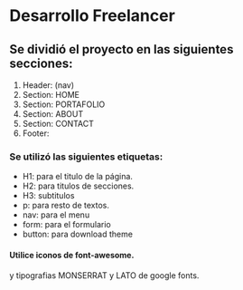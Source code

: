 
# Desarrollo Freelancer

## Se dividió el proyecto en las siguientes secciones:

1. Header: (nav)
2. Section: HOME
3. Section: PORTAFOLIO
4. Section: ABOUT
5. Section: CONTACT
6. Footer:

### Se utilizó las siguientes etiquetas:

* H1: para el titulo de la página.
* H2: para titulos de secciones.
* H3: subtitulos
* p:  para resto de textos.
* nav: para el menu
* form: para el formulario
* button: para download theme

#### Utilice iconos de font-awesome.
y tipografias MONSERRAT y LATO de google fonts.




